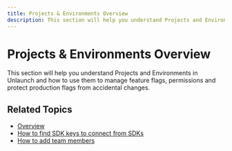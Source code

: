 ```yaml
---
title: Projects & Environments Overview
description: This section will help you understand Projects and Environments in Unlaunch.
---
```


# Projects & Environments Overview

This section will help you understand Projects and Environments in Unlaunch and how to use them to manage feature flags, permissions and protect production flags from accidental changes.

## Related Topics
- [Overview](projectsandenvs)
- [How to find SDK keys to connect from SDKs](../sdks/sdk-keys)
- [How to add team members](../users/managingusers)